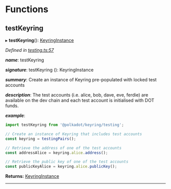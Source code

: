 

# Functions

<a id="testkeyring"></a>

##  testKeyring

▸ **testKeyring**(): [KeyringInstance](../interfaces/_types_.keyringinstance.md)

*Defined in [testing.ts:57](https://github.com/polkadot-js/common/blob/caec22d/packages/keyring/src/testing.ts#L57)*

*__name__*: testKeyring

*__signature__*: testKeyring (): KeyringInstance

*__summary__*: Create an instance of Keyring pre-populated with locked test accounts

*__description__*: The test accounts (i.e. alice, bob, dave, eve, ferdie) are available on the dev chain and each test account is initialised with DOT funds.

*__example__*:   

```javascript
import testKeyring from '@polkadot/keyring/testing';

// Create an instance of Keyring that includes test accounts
const keyring = testingPairs();

// Retrieve the address of one of the test accounts
const addressAlice = keyring.alice.address();

// Retrieve the public key of one of the test accounts
const publicKeyAlice = keyring.alice.publicKey();
```

**Returns:** [KeyringInstance](../interfaces/_types_.keyringinstance.md)

___

